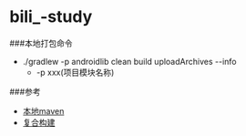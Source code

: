 # bili_-study

###本地打包命令
- ./gradlew -p androidlib clean build uploadArchives --info
    - -p xxx(项目模块名称)


###参考
- [本地maven](https://juejin.im/entry/6844903455518113806)
- [复合构建](https://segmentfault.com/a/1190000010129596)